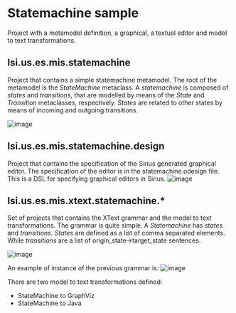 # Statemachine sample
Project with a metamodel definition, a graphical, a textual editor and model to text transformations.

## lsi.us.es.mis.statemachine 
Project that contains a simple statemachine metamodel. The root of the metamodel is the _StateMachine_ metaclass. A _statemachine_ is composed of _states_ and _transitions_, 
that are modelled by means of the _State_ and _Transition_ metaclasses, respectively. _States_ are related to other states by means of incoming and outgoing transitions.

![image](https://github.com/MasterIS-MIS/statemachine/assets/72299672/2d37ff3e-180b-4bfa-8621-ea3c8bef4d86)

## lsi.us.es.mis.statemachine.design
Project that contains the specification of the Sirius generated graphical editor. The specification of the editor is in the statemachine.odesign file. This is a DSL for specifying graphical editors in Sirius.
![image](https://github.com/MasterIS-MIS/statemachine/assets/72299672/99699c9f-b894-4555-8df1-6a55c65f1d56)

## lsi.us.es.mis.xtext.statemachine.* 
Set of projects that contains the XText grammar and the model to text transformations. 
The grammar is quite simple. A _Statemachine_ has _states_ and _transitions_. _States_ are defined as a list of comma separated elements. While _transitions_ are a list of origin_state->target_state sentences.

![image](https://github.com/MasterIS-MIS/statemachine/assets/72299672/af95e53f-8a1a-4fad-b071-113afc2a0ee8)

An example of instance of the previous grammar is:
![image](https://github.com/MasterIS-MIS/statemachine/assets/72299672/0754eb24-924c-41e0-8ee1-ae1dfada1ef6)

There are two model to text transformations defined:
* StateMachine to GraphViz
* StateMachine to Java
